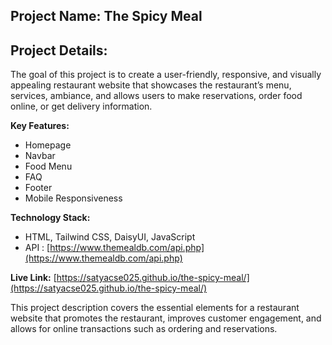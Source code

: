 ## Project Name:  The Spicy Meal
## Project Details:
The goal of this project is to create a user-friendly, responsive, and visually appealing restaurant website that showcases the restaurant’s menu, services, ambiance, and allows users to make reservations, order food online, or get delivery information.

**Key Features:**
* Homepage
* Navbar
* Food Menu
* FAQ
* Footer
* Mobile Responsiveness

**Technology Stack:**
* HTML, Tailwind CSS, DaisyUI, JavaScript
* API : [https://www.themealdb.com/api.php](https://www.themealdb.com/api.php)

**Live Link:** [https://satyacse025.github.io/the-spicy-meal/](https://satyacse025.github.io/the-spicy-meal/)

This project description covers the essential elements for a restaurant website that promotes the restaurant, improves customer engagement, and allows for online transactions such as ordering and reservations.
